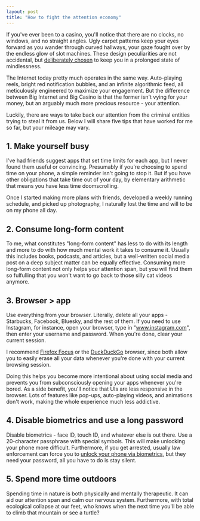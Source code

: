 ```yaml
---
layout: post
title: "How to fight the attention economy"
---
```

If you've ever been to a casino, you'll notice that there are no clocks, no windows, and no straight angles.
Ugly carpet patterns keep your eyes forward as you wander through curved hallways, your gaze fought over by the endless glow of slot machines.
These design peculiarities are not accidental, but [deliberately chosen](https://www.vox.com/2014/8/7/5976927/slot-machines-casinos-addiction-by-design) to keep you in a prolonged state of mindlessness.

The Internet today pretty much operates in the same way.
Auto-playing reels, bright red notification bubbles, and an infinite algorithmic feed, all meticulously engineered to maximize your engagement.
But the difference between Big Internet and Big Casino is that the former isn't vying for your money, but an arguably much more precious resource - your attention.

Luckily, there are ways to take back our attention from the criminal entities trying to steal it from us.
Below I will share five tips that have worked for me so far, but your mileage may vary. 

## 1. Make yourself busy
I've had friends suggest apps that set time limits for each app, but I never found them useful or convincing.
Presumably if you're choosing to spend time on your phone, a simple reminder isn't going to stop it.
But if you have other obligations that take time out of your day, by elementary arithmetic that means you have less time doomscrolling.

Once I started making more plans with friends, developed a weekly running schedule, and picked up photography, I naturally lost the time and will to be on my phone all day.

## 2. Consume long-form content
To me, what constitutes "long-form content" has less to do with its length and more to do with how much mental work it takes to consume it. Usually this includes books, podcasts, and articles, but a well-written social media post on a deep subject matter can be equally effective. Consuming more long-form content not only helps your attention span, but you will find them so fulfulling that you won't want to go back to those silly cat videos anymore.

## 3. Browser > app
Use everything from your browser.
Literally, delete all your apps - Starbucks, Facebook, Bluesky, and the rest of them. 
If you need to use Instagram, for instance, open your browser, type in "www.instagram.com", then enter your username and password.
When you're done, clear your current session.

I recommend [Firefox Focus](https://www.firefox.com/en-US/browsers/mobile/focus/) or the [DuckDuckGo](https://apps.apple.com/us/app/duckduckgo-browser-search-ai/id663592361?platform=iphone&pt=866401&mt=8) browser, since both allow you to easily erase all your data whenever you're done with your current browsing session.

Doing this helps you become more intentional about using social media and prevents you from subconsciously opening your apps whenever you're bored.
As a side benefit, you'll notice that UIs are less responsive in the browser. Lots of features like pop-ups, auto-playing videos, and animations don't work, making the whole experience much less addictive.

## 4. Disable biometrics and use a long password
Disable biometrics - face ID, touch ID, and whatever else is out there.
Use a 20-character passphrase with special symbols.
This will make unlocking your phone more difficult.
Furthermore, if you get arrested, usually law enforcement can force you to [unlock your phone via biometrics](https://arstechnica.com/tech-policy/2024/04/cops-can-force-suspect-to-unlock-phone-with-thumbprint-us-court-rules/), but they need your password, all you have to do is stay silent.

## 5. Spend more time outdoors
Spending time in nature is both physically and mentally therapeutic.
It can aid our attention span and calm our nervous system.
Furthermore, with total ecological collapse at our feet, who knows when the next time you'll be able to climb that mountain or see a turtle?

